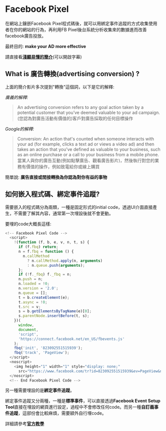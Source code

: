 # Facebook Pixel #

在網站上鑲嵌Facebook Pixel程式碼後，就可以用綁定事件追蹤的方式收集使用者在你的網站的行為，再利用FB Pixel後台系統分析收集來的數據進而改善facebook廣告投放。

最終目的: **make your AD more effective**

請直接看[**淺顯易懂的簡介**](https://www.youtube.com/watch?v=L0KIT3SM7PI)(可以開啟字幕)

## What is 廣告轉換(advertising conversion) ? ##

上面的簡介影片多次提到"轉換"這個詞，以下是它的解釋:

*廣義的解釋:*
>An advertising conversion refers to any goal action taken by a potential customer that you’ve deemed valuable to your ad campaign.
(您認為對廣告活動有價值的)客戶對廣告採取的任何目標操作

*Google的解釋:*
> Conversion: An action that's counted when someone interacts with your ad (for example, clicks a text ad or views a video ad) and then takes an action that you’ve defined as valuable to your business, such as an online purchase or a call to your business from a mobile phone.
當某人與你的廣告互動(例如點擊廣告、觀看廣告影片)，然後執行對您的業務有價值的操作，例如致電給你或線上購買

簡單說: **廣告直接或間接轉換為你認為對你有益的事物**

## 如何嵌入程式碼、綁定事件追蹤? ##

需要嵌入的程式碼分為兩類，一種是固定形式的initial code，透過UI介面直接產生，不需要了解其內容，通常第一次埋設後就不會更動。

要埋的code大概長這樣:

```javascript
<!-- Facebook Pixel Code -->
  <script>
    !(function (f, b, e, v, n, t, s) {
      if (f.fbq) return;
      n = f.fbq = function () {
        n.callMethod
          ? n.callMethod.apply(n, arguments)
          : n.queue.push(arguments);
      };
      if (!f._fbq) f._fbq = n;
      n.push = n;
      n.loaded = !0;
      n.version = '2.0';
      n.queue = [];
      t = b.createElement(e);
      t.async = !0;
      t.src = v;
      s = b.getElementsByTagName(e)[0];
      s.parentNode.insertBefore(t, s);
    })(
      window,
      document,
      'script',
      'https://connect.facebook.net/en_US/fbevents.js'
    );
    fbq('init', '823092551515939');
    fbq('track', 'PageView');
  </script>
  <noscript>
    <img height="1" width="1" style="display: none;"
      src="https://www.facebook.com/tr?id=823092551515939&ev=PageView&noscript=1" />
  </noscript>
  <!-- End Facebook Pixel Code -->
```

另一種需要埋設的是**綁定事件追蹤**。

綁定事件追蹤又分兩種，一種是**標準事件**，可以直接透過**Facebook Event Setup Tool**直接在埋設的網頁進行設定，過程中不會修改任何code。而另一種**自訂義事件追蹤**，這部份會比較麻煩，需要額外自行埋code。

詳細請參考[**官方教學**](https://www.facebook.com/business/learn/lessons/tips-to-create-and-install-facebook-pixel)
